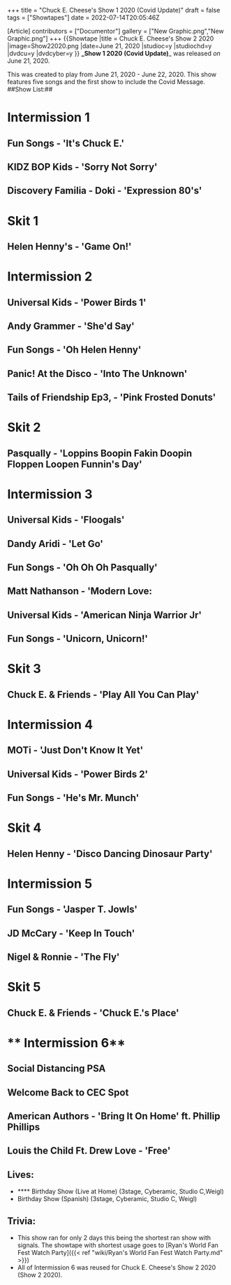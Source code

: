 +++
title = "Chuck E. Cheese's Show 1 2020 (Covid Update)"
draft = false
tags = ["Showtapes"]
date = 2022-07-14T20:05:46Z

[Article]
contributors = ["Documentor"]
gallery = ["New Graphic.png","New Graphic.png"]
+++
{{Showtape
|title = Chuck E. Cheese's Show 2 2020
|image=Show22020.png
|date=June 21, 2020
|studioc=y
|studiochd=y
|dvdcu=y
|dvdcyber=y
}}
**_Show 1 2020 (Covid Update)**_ was released _on_ June 21, 2020.

This was created to play from June 21, 2020 - June 22, 2020. This show features five songs and the first show to include the Covid Message.  
##Show List:##

# **Intermission 1**
## Fun Songs - 'It's Chuck E.'
## KIDZ BOP Kids - 'Sorry Not Sorry'
## Discovery Familia - Doki - 'Expression 80's'
# **Skit 1**
## Helen Henny's - 'Game On!'
# **Intermission 2**
## Universal Kids - 'Power Birds 1'
## Andy Grammer - 'She'd Say'
## Fun Songs - 'Oh Helen Henny'
## Panic! At the Disco - 'Into The Unknown'
## Tails of Friendship Ep3, - 'Pink Frosted Donuts'
# **Skit 2**
## Pasqually - 'Loppins Boopin Fakin Doopin Floppen Loopen Funnin's Day'
# **Intermission 3**
## Universal Kids - 'Floogals'
## Dandy Aridi - 'Let Go'
## Fun Songs - 'Oh Oh Oh Pasqually'
## Matt Nathanson - 'Modern Love:
## Universal Kids - 'American Ninja Warrior Jr'
## Fun Songs - 'Unicorn, Unicorn!'
# **Skit 3**
## Chuck E. & Friends - 'Play All You Can Play'
# **Intermission 4**
## MOTi - 'Just Don't Know It Yet'
## Universal Kids - 'Power Birds 2'
## Fun Songs - 'He's Mr. Munch'
# **Skit 4**
## Helen Henny - 'Disco Dancing Dinosaur Party'
# **Intermission 5**
## Fun Songs - 'Jasper T. Jowls'
## JD McCary - 'Keep In Touch'
## Nigel & Ronnie - 'The Fly'
# **Skit 5**
## Chuck E. & Friends - 'Chuck E.'s Place'
# ** Intermission 6**
## Social Distancing PSA
## Welcome Back to CEC Spot
## American Authors - 'Bring It On Home' ft. Phillip Phillips
## Louis the Child Ft. Drew Love - 'Free'

## Lives: ##

* **** Birthday Show (Live at Home) (3stage, Cyberamic, Studio C,Weigl)
* Birthday Show (Spanish) (3stage, Cyberamic, Studio C, Weigl)

## Trivia: ##

* This show ran for only 2 days this being the shortest ran show with signals. The showtape with shortest usage goes to [Ryan's World Fan Fest Watch Party]({{< ref "wiki/Ryan's World Fan Fest Watch Party.md" >}})
* All of Intermission 6 was reused for Chuck E. Cheese's Show 2 2020 (Show 2 2020).